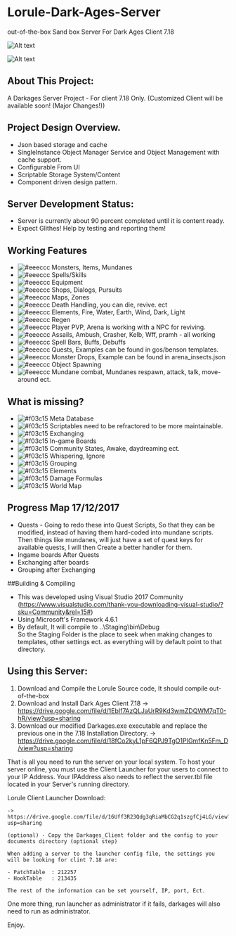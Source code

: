 # Lorule-Dark-Ages-Server
out-of-the-box Sand box Server For Dark Ages Client 7.18

![Alt text](https://github.com/wren11/Lorule-Dark-Ages-Server/blob/master/GitStuff/pictures/lorule.png?raw=true "Server")

![Alt text](https://github.com/wren11/Lorule-Dark-Ages-Server/blob/master/GitStuff/pictures/lorule2.png?raw=true "In Game")



## About This Project:
A Darkages Server Project - For client 7.18 Only. (Customized Client will be available soon! (Major Changes!))


## Project Design Overview.
- Json based storage and cache
- SingleInstance Object Manager Service and Object Management with cache support.
- Configurable From UI
- Scriptable Storage System/Content
- Component driven design pattern.

## Server Development Status:
- Server is currently about 90 percent completed until it is content ready.
- Expect Glithes! Help by testing and reporting them!

## Working Features
- ![#eeeccc](https://placehold.it/15/ecceee/000000?text=+) Monsters, Items, Mundanes
- ![#eeeccc](https://placehold.it/15/ecceee/000000?text=+) Spells/Skills
- ![#eeeccc](https://placehold.it/15/ecceee/000000?text=+) Equipment
- ![#eeeccc](https://placehold.it/15/ecceee/000000?text=+) Shops, Dialogs, Pursuits
- ![#eeeccc](https://placehold.it/15/ecceee/000000?text=+) Maps, Zones
- ![#eeeccc](https://placehold.it/15/ecceee/000000?text=+) Death Handling, you can die, revive. ect
- ![#eeeccc](https://placehold.it/15/ecceee/000000?text=+) Elements, Fire, Water, Earth, Wind, Dark, Light
- ![#eeeccc](https://placehold.it/15/ecceee/000000?text=+) Regen
- ![#eeeccc](https://placehold.it/15/ecceee/000000?text=+) Player PVP, Arena is working with a NPC for reviving.
- ![#eeeccc](https://placehold.it/15/ecceee/000000?text=+) Assails, Ambush, Crasher, Kelb, Wff, pramh - all working
- ![#eeeccc](https://placehold.it/15/ecceee/000000?text=+) Spell Bars, Buffs, Debuffs
- ![#eeeccc](https://placehold.it/15/ecceee/000000?text=+) Quests, Examples can be found in gos/benson templates.
- ![#eeeccc](https://placehold.it/15/ecceee/000000?text=+) Monster Drops, Example can be found in arena_insects.json
- ![#eeeccc](https://placehold.it/15/ecceee/000000?text=+) Object Spawning
- ![#eeeccc](https://placehold.it/15/ecceee/000000?text=+) Mundane combat, Mundanes respawn, attack, talk, move-around ect.




## What is missing?
- ![#f03c15](https://placehold.it/15/f03c15/000000?text=+) Meta Database
- ![#f03c15](https://placehold.it/15/f03c15/000000?text=+) Scriptables need to be refractored to be more maintainable.
- ![#f03c15](https://placehold.it/15/f03c15/000000?text=+) Exchanging
- ![#f03c15](https://placehold.it/15/f03c15/000000?text=+) In-game Boards
- ![#f03c15](https://placehold.it/15/f03c15/000000?text=+) Community States, Awake, daydreaming ect.
- ![#f03c15](https://placehold.it/15/f03c15/000000?text=+) Whispering, Ignore
- ![#f03c15](https://placehold.it/15/f03c15/000000?text=+) Grouping
- ![#f03c15](https://placehold.it/15/f03c15/000000?text=+) Elements
- ![#f03c15](https://placehold.it/15/f03c15/000000?text=+) Damage Formulas
- ![#f03c15](https://placehold.it/15/f03c15/000000?text=+) World Map

## Progress Map 17/12/2017
- Quests - Going to redo these into Quest Scripts, So that they can be modified, instead of having them hard-coded into mundane scripts.
Then things like mundanes, will just have a set of quest keys for available quests, I will then Create a better handler for them.
- Ingame boards After Quests
- Exchanging after boards
- Grouping after Exchanging

##Building & Compiling
- This was developed using Visual Studio 2017 Community (https://www.visualstudio.com/thank-you-downloading-visual-studio/?sku=Community&rel=15#)
- Using Microsoft's Framework 4.6.1
- By default, It will compile to ..\Staging\bin\Debug\
So the Staging Folder is the place to seek when making changes to templates, other settings ect.
as everything will by default point to that directory.


## Using this Server:

1) Download and Compile the Lorule Source code, It should compile out-of-the-box
2) Download and Install Dark Ages Client 7.18
    -> https://drive.google.com/file/d/1EbIf7AzQLJaUrR9Kd3wmZDQWM7qT0-hR/view?usp=sharing    
3) Download our modified Darkages.exe executable and replace the previous one in the 7.18 Installation Directory.
    -> https://drive.google.com/file/d/18fCo2kyL1pF6QPJ9TgO1PIGmfKn5Fm_D/view?usp=sharing
    
That is all you need to run the server on your local system.
To host your server online, you must use the Client Launcher for your users to connect to your IP Address.
Your IPAddress also needs to reflect the server.tbl file located in your Server's running directory.

Lorule Client Launcher Download:
    
    -> https://drive.google.com/file/d/16Uff3R23Qdg3qRiaMbCG2q1szgfCj4LG/view?usp=sharing
 
    (optional) - Copy the Darkages_Client folder and the config to your documents directory (optional step)
    
    When adding a server to the launcher config file, the settings you will be looking for clint 7.18 are:

    - PatchTable  : 212257
    - HookTable   : 213435
    
    The rest of the information can be set yourself, IP, port, Ect.
    


One more thing, run launcher as administrator if it fails, darkages will also need to run as administrator.


Enjoy.

